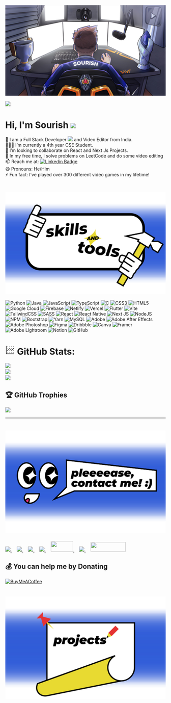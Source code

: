 

<div id="header" align="center">
  <img src="https://github.com/justysssss/justysssss/blob/main/Assets/setup.png" />
</div>

[![](https://visitcount.itsvg.in/api?id=justysssss&icon=0&color=0)](https://visitcount.itsvg.in)

#  Hi, I'm Sourish  <img src="https://media.giphy.com/media/hvRJCLFzcasrR4ia7z/giphy.gif" width="30px"/>
🔭 I am a Full Stack Developer <img src="https://media.giphy.com/media/WUlplcMpOCEmTGBtBW/giphy.gif" width="30"> and Video Editor from India.<br>
👨🏽‍💻 I’m currently a 4th year CSE Student. <br>
👯 I’m looking to collaborate on React and Next Js Projects.<br>
💬 In my free time, I solve problems on LeetCode and do some video editing<br>
📫 Reach me at: [![Linkedin Badge](https://img.shields.io/badge/-Sourish-blue?style=flat&logo=Linkedin&logoColor=white)](https://www.linkedin.com/in/sourishbose10)<br>
😄 Pronouns: He/Him<br>
⚡ Fun fact: I’ve played over 300 different video games in my lifetime!

# <img src="https://github.com/justysssss/justysssss/blob/main/Assets/Sourish-Skills.svg" align="center"/> 
![Python](https://img.shields.io/badge/python-3670A0?style=for-the-badge&logo=python&logoColor=ffdd54) ![Java](https://img.shields.io/badge/java-%23ED8B00.svg?style=for-the-badge&logo=openjdk&logoColor=white) ![JavaScript](https://img.shields.io/badge/javascript-%23323330.svg?style=for-the-badge&logo=javascript&logoColor=%23F7DF1E) ![TypeScript](https://img.shields.io/badge/typescript-%23007ACC.svg?style=for-the-badge&logo=typescript&logoColor=white) ![C](https://img.shields.io/badge/c-%2300599C.svg?style=for-the-badge&logo=c&logoColor=white) ![CSS3](https://img.shields.io/badge/css3-%231572B6.svg?style=for-the-badge&logo=css3&logoColor=white) ![HTML5](https://img.shields.io/badge/html5-%23E34F26.svg?style=for-the-badge&logo=html5&logoColor=white) ![Google Cloud](https://img.shields.io/badge/GoogleCloud-%234285F4.svg?style=for-the-badge&logo=google-cloud&logoColor=white)  ![Firebase](https://img.shields.io/badge/firebase-%23039BE5.svg?style=for-the-badge&logo=firebase) ![Netlify](https://img.shields.io/badge/netlify-%23000000.svg?style=for-the-badge&logo=netlify&logoColor=#00C7B7) ![Vercel](https://img.shields.io/badge/vercel-%23000000.svg?style=for-the-badge&logo=vercel&logoColor=white) ![Flutter](https://img.shields.io/badge/Flutter-%2302569B.svg?style=for-the-badge&logo=Flutter&logoColor=white) ![Vite](https://img.shields.io/badge/vite-%23646CFF.svg?style=for-the-badge&logo=vite&logoColor=white) ![TailwindCSS](https://img.shields.io/badge/tailwindcss-%2338B2AC.svg?style=for-the-badge&logo=tailwind-css&logoColor=white) ![SASS](https://img.shields.io/badge/SASS-hotpink.svg?style=for-the-badge&logo=SASS&logoColor=white) ![React](https://img.shields.io/badge/react-%2320232a.svg?style=for-the-badge&logo=react&logoColor=%2361DAFB) ![React Native](https://img.shields.io/badge/react_native-%2320232a.svg?style=for-the-badge&logo=react&logoColor=%2361DAFB) ![Next JS](https://img.shields.io/badge/Next-black?style=for-the-badge&logo=next.js&logoColor=white) ![NodeJS](https://img.shields.io/badge/node.js-6DA55F?style=for-the-badge&logo=node.js&logoColor=white) ![NPM](https://img.shields.io/badge/NPM-%23CB3837.svg?style=for-the-badge&logo=npm&logoColor=white) ![Bootstrap](https://img.shields.io/badge/bootstrap-%238511FA.svg?style=for-the-badge&logo=bootstrap&logoColor=white) ![Yarn](https://img.shields.io/badge/yarn-%232C8EBB.svg?style=for-the-badge&logo=yarn&logoColor=white) ![MySQL](https://img.shields.io/badge/mysql-4479A1.svg?style=for-the-badge&logo=mysql&logoColor=white) ![Adobe](https://img.shields.io/badge/adobe-%23FF0000.svg?style=for-the-badge&logo=adobe&logoColor=white) ![Adobe After Effects](https://img.shields.io/badge/Adobe%20After%20Effects-9999FF.svg?style=for-the-badge&logo=Adobe%20After%20Effects&logoColor=white) ![Adobe Photoshop](https://img.shields.io/badge/adobe%20photoshop-%2331A8FF.svg?style=for-the-badge&logo=adobe%20photoshop&logoColor=white) ![Figma](https://img.shields.io/badge/figma-%23F24E1E.svg?style=for-the-badge&logo=figma&logoColor=white) ![Dribbble](https://img.shields.io/badge/Dribbble-EA4C89?style=for-the-badge&logo=dribbble&logoColor=white) ![Canva](https://img.shields.io/badge/Canva-%2300C4CC.svg?style=for-the-badge&logo=Canva&logoColor=white) ![Framer](https://img.shields.io/badge/Framer-black?style=for-the-badge&logo=framer&logoColor=blue) ![Adobe Lightroom](https://img.shields.io/badge/Adobe%20Lightroom-31A8FF.svg?style=for-the-badge&logo=Adobe%20Lightroom&logoColor=white) ![Notion](https://img.shields.io/badge/Notion-%23000000.svg?style=for-the-badge&logo=notion&logoColor=white) ![GitHub](https://img.shields.io/badge/github-%23121011.svg?style=for-the-badge&logo=github&logoColor=white)

# <img src="https://github.com/justysssss/justysssss/blob/main/Assets/icons8-graph.gif" width="auto" height="30"/> GitHub Stats:
![](https://github-readme-stats.vercel.app/api?username=justysssss&theme=tokyonight&hide_border=false&include_all_commits=false&count_private=false)<br/>
![](https://github-readme-streak-stats.herokuapp.com/?user=justysssss&theme=tokyonight&hide_border=false)<br/>
![](https://github-readme-stats.vercel.app/api/top-langs/?username=justysssss&theme=tokyonight&hide_border=false&include_all_commits=false&count_private=false&layout=compact)

## 🏆 GitHub Trophies
![](https://github-profile-trophy.vercel.app/?username=justysssss&theme=radical&no-frame=false&no-bg=true&margin-w=4)

---

# <img src="https://github.com/justysssss/justysssss/blob/main/Assets/Sourish-Readme-Contacts.svg"/>
<a href="https://www.behance.net/sourishbose">
    
  <img src="https://img.shields.io/badge/Behance-1769ff?logo=behance&logoColor=white" width="100" height="auto" />
</a>&nbsp;&nbsp;&nbsp;
<a href="https://instagram.com/sourishbose10">
    <img src="https://img.shields.io/badge/Instagram-%23E4405F.svg?logo=Instagram&logoColor=white" width="110" height="auto" />
</a>&nbsp;&nbsp;&nbsp;
<a href="https://linkedin.com/in/sourishbose10">
    <img src="https://img.shields.io/badge/LinkedIn-%230077B5.svg?logo=linkedin&logoColor=white" width="100" height="auto" />
</a>&nbsp;&nbsp;&nbsp;
<a href="https://www.twitch.tv/itzjustysss">
    <img src="https://img.shields.io/badge/Twitch-%239146FF.svg?logo=Twitch&logoColor=white" width="90" height="auto" />
</a>&nbsp;&nbsp;&nbsp;
<a href="https://x.com/itzjustysss">
    <img src="https://img.shields.io/badge/X-black.svg?logo=X&logoColor=white" width="70" height="33" />
</a>&nbsp;&nbsp;&nbsp;
<a href="https://www.youtube.com/@itzjustysss">
    <img src="https://img.shields.io/badge/YouTube-%23FF0000.svg?logo=YouTube&logoColor=white" width="100" height="auto" />
</a>&nbsp;&nbsp;&nbsp;
<a href="https://codepen.io/Sourish-Bose">
    <img src="https://img.shields.io/badge/Codepen-000000?style=for-the-badge&logo=codepen&logoColor=white" width="110" height="30" />
</a>

  ## 💰 You can help me by Donating
  [![BuyMeACoffee](https://img.shields.io/badge/Buy%20Me%20a%20Coffee-ffdd00?style=for-the-badge&logo=buy-me-a-coffee&logoColor=black)](https://buymeacoffee.com/https://www.buymeacoffee.com/justysss) 

# <img src="https://github.com/justysssss/justysssss/blob/main/Assets/Sourish-Projects.svg"/>
